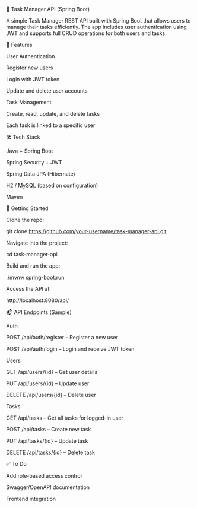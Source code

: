 📝 Task Manager API (Spring Boot)

A simple Task Manager REST API built with Spring Boot that allows users to manage their tasks efficiently. The app includes user authentication using JWT and supports full CRUD operations for both users and tasks.

🔐 Features

User Authentication

Register new users

Login with JWT token

Update and delete user accounts

Task Management

Create, read, update, and delete tasks

Each task is linked to a specific user

🛠️ Tech Stack

Java + Spring Boot

Spring Security + JWT

Spring Data JPA (Hibernate)

H2 / MySQL (based on configuration)

Maven

🚀 Getting Started

Clone the repo:

git clone https://github.com/your-username/task-manager-api.git


Navigate into the project:

cd task-manager-api


Build and run the app:

./mvnw spring-boot:run


Access the API at:

http://localhost:8080/api/

📬 API Endpoints (Sample)

Auth

POST /api/auth/register – Register a new user

POST /api/auth/login – Login and receive JWT token

Users

GET /api/users/{id} – Get user details

PUT /api/users/{id} – Update user

DELETE /api/users/{id} – Delete user

Tasks

GET /api/tasks – Get all tasks for logged-in user

POST /api/tasks – Create new task

PUT /api/tasks/{id} – Update task

DELETE /api/tasks/{id} – Delete task

✅ To Do

 Add role-based access control

 Swagger/OpenAPI documentation

 Frontend integration
